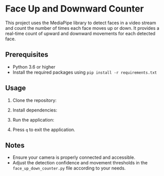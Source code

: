 # Face Up and Downward Counter

This project uses the MediaPipe library to detect faces in a video stream and count the number of times each face moves up or down. It provides a real-time count of upward and downward movements for each detected face.

## Prerequisites

- Python 3.6 or higher
- Install the required packages using `pip install -r requirements.txt`

## Usage

1. Clone the repository:

2. Install dependencies:

3. Run the application:

4. Press `q` to exit the application.

## Notes

- Ensure your camera is properly connected and accessible.
- Adjust the detection confidence and movement thresholds in the `face_up_down_counter.py` file according to your needs.

